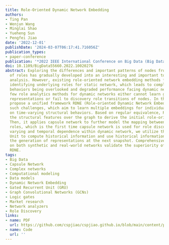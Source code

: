 ```yaml
---
title: Role-Oriented Dynamic Network Embedding
authors:
- Ting Pan
- Wenjun Wang
- Minglai Shao
- Yueheng Sun
- Pengfei Jiao
date: '2022-12-01'
publishDate: '2024-03-07T06:17:41.716056Z'
publication_types:
- paper-conference
publication: '*2022 IEEE International Conference on Big Data (Big Data)*'
doi: 10.1109/BigData55660.2022.10020276
abstract: Exploring the differences and important patterns of nodes from the perspective
  of roles has gradually developed into an interesting and important topic in network
  analysis. However, existing role-oriented network embedding methods focus more on
  identifying underlying roles for static network, which leads to complex temporal
  behaviors being overlooked and degraded performance facing dynamic network. The
  few role analytics methods for dynamic networks either cannot learn general node
  representations or fail to discovery role transitions of nodes. In this work, we
  propose a unified framework RDNE (Role-oriented Dynamic Network Embedding) to tackle
  such challenges, which aim to learn multiple embeddings for individual nodes based
  on time-varying structural behaviors. Based on regular equivalence, RDNE propagates
  the structural features over the graph to derive the initial role-oriented representations.
  Then, it applies capsule network to further model the mapping between nodes and
  roles, which is the first time capsule network is used for role discovery. For the
  varying and temporal dependence within dynamic network, we utilize the Gated Recurrent
  Unit to compute historical information and use historical information to influence
  the generation of representations at the next snapshot. Comprehensive experiments
  on both synthetic and real-world networks validate the superiority of the proposed
  RDNE.
tags:
- Big Data
- Capsule Network
- Complex networks
- Computational modeling
- Data models
- Dynamic Network Embedding
- Gated Recurrent Unit (GRU)
- Graph Convolutional Networks (GCNs)
- Logic gates
- Market research
- Network analyzers
- Role Discovery
links:
- name: PDF
  url: https://github.com/cspjiao/cspjiao.github.io/blob/main/content/publication/chen-enhancing-2023/Chen%20et%20al_2023_Enhancing%20Network%20Alignment%20through%20Multi-Scale%20Information%20Fusion.pdf
- name: Code
  url: ''
---
```

